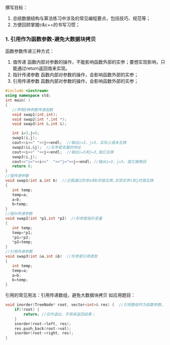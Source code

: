 撰写目标：
1. 总结数据结构与算法练习中涉及的常见编程要点，包括技巧、规范等；
2. 方便回顾掌握c&c++的书写习惯；


### 1. 引用作为函数参数-避免大数据块拷贝
函数参数传递三种方式：
1. 值传递        函数内部对参数的操作，不能影响函数外部的实参；要想实现影响，只能通过return返回值来实现。
2. 指针传递参数   函数内部对参数的操作，会影响函数外部的实参；
3. 引用传递参数   函数内部对参数的操作，会影响函数外部的实参；
```c++
#include <iostream>
using namespace std;
int main( )
{
   //声明3种参数传递函数
   void swap1(int,int); 
   void swap2(int *,int *);
   void swap3(int &,int &);

   int i=3,j=5;
   swap1(i,j); 
   cout<<i<<" "<<j<<endl;  //输出i=3，j=5，实际上值未互换
   swap2(&i,&j);  //实参是变量的地址
   cout<<i<<" "<<j<<endl;  //输出i=5和j=3,值已互换
   swap3(i,j);
   cout<<"i="<<i<<"  "<<"j="<<j<<endl; //输出i=3，j=5，值又被换回
   return 0;
}
//值传递参数
void swap1(int a,int b)  //企图通过形参a和b的值互换,实现实参i和j的值互换
{
   int temp;
   temp=a;  
   a=b;
   b=temp;
}
//指针传递参数
void swap2(int *p1,int *p2)  //形参是指针变量
{
   int temp;
   temp=*p1;  
   *p1=*p2;
   *p2=temp;
}
//引用传递参数
void swap3(int &a,int &b)  //形参是引用类型
{
   int temp;
   temp=a;
   a=b;
   b=temp;
}
```
引用的常见用法：引用传递数组，避免大数据块拷贝
如应用题目：
[](Week_02/94.二叉树的中序遍历.cpp)
```c++
void inorder(TreeNode* root, vector<int>& res) {  //引用数组作为函数参数，函数内部的操作，直接对函数外实参产生影响，避免用return结果的方法传递大数据块。
    if(!root) {
        return; //仅作退出，不用来返回结果；
    }
    inorder(root->left, res);
    res.push_back(root->val);
    inorder(root->right, res);
}
```
